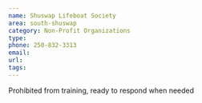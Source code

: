```yaml
---
name: Shuswap Lifeboat Society
area: south-shuswap
category: Non-Profit Organizations
type: 
phone: 250-832-3313
email: 
url: 
tags:
---
```


Prohibited from training, ready to respond when needed